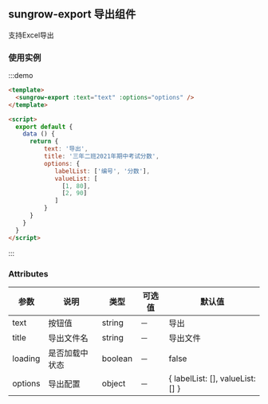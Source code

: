 ## sungrow-export 导出组件
支持Excel导出

### 使用实例
:::demo
```html
<template>
  <sungrow-export :text="text" :options="options" />
</template>

<script>
  export default {
    data () {
      return {
          text: '导出',
          title: '三年二班2021年期中考试分数',
          options: {
             labelList: ['编号', '分数'],
             valueList: [
               [1, 80],
               [2, 90]
             ]
          }
      }
    }
  }
</script>

```
:::

### Attributes
| 参数          | 说明    | 类型      | 可选值       | 默认值   |
|---- |--- |---- |-------------  |-------- |
| text | 按钮值  | string  |   －            |    导出     |
| title | 导出文件名  | string  |   －            |    导出文件     |
| loading | 是否加载中状态  | boolean  |   －            |    false     |
| options | 导出配置  | object  |   －            |    { labelList: [], valueList: [] }     |

